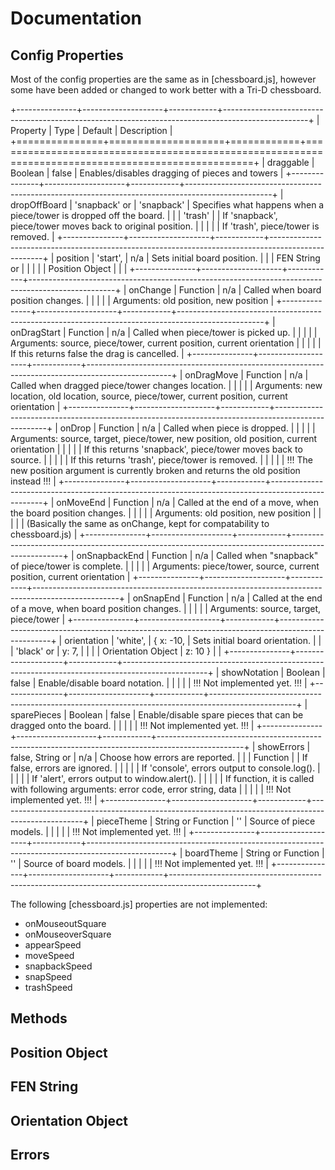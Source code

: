 # Documentation

## Config Properties

Most of the config properties are the same as in [chessboard.js], however some have been added or changed to work better with a Tri-D chessboard.

+---------------+--------------------+------------+---------------------------------------------------------------------------------------------------+
| Property      | Type               | Default    | Description                                                                                       |
+===============+====================+============+===================================================================================================+
| draggable     | Boolean            | false      | Enables/disables dragging of pieces and towers                                                    |
+---------------+--------------------+------------+---------------------------------------------------------------------------------------------------+
| dropOffBoard  | 'snapback' or      | 'snapback' | Specifies what happens when a piece/tower is dropped off the board.                               |
|               | 'trash'            |            | If 'snapback', piece/tower moves back to original position.                                       |
|               |                    |            | If 'trash', piece/tower is removed.                                                               |
+---------------+--------------------+------------+---------------------------------------------------------------------------------------------------+
| position      | 'start',           | n/a        |	Sets initial board position.                                                                      |
|               | FEN String or      |            |                                                                                                   |
|               | Position Object    |            |                                                                                                   |
+---------------+--------------------+------------+---------------------------------------------------------------------------------------------------+
| onChange      | Function           | n/a        | Called when board position changes.                                                               |
|               |                    |            | Arguments: old position, new position                                                             |
+---------------+--------------------+------------+---------------------------------------------------------------------------------------------------+
| onDragStart   | Function           | n/a        | Called when piece/tower is picked up.                                                             |
|               |                    |            | Arguments: source, piece/tower, current position, current orientation                             |
|               |                    |            | If this returns false the drag is cancelled.                                                      |
+---------------+--------------------+------------+---------------------------------------------------------------------------------------------------+
| onDragMove    | Function           | n/a        | Called when dragged piece/tower changes location.                                                 |
|               |                    |            | Arguments: new location, old location, source, piece/tower, current position, current orientation |
+---------------+--------------------+------------+---------------------------------------------------------------------------------------------------+
| onDrop        | Function           | n/a        | Called when piece is dropped.                                                                     |
|               |                    |            | Arguments: source, target, piece/tower, new position, old position, current orientation           |
|               |                    |            | If this returns 'snapback', piece/tower moves back to source.                                     |
|               |                    |            | If this returns 'trash', piece/tower is removed.                                                  |
|               |                    |            | !!! The new position argument is currently broken and returns the old position instead !!!        |
+---------------+--------------------+------------+---------------------------------------------------------------------------------------------------+
| onMoveEnd     | Function           | n/a        | Called at the end of a move, when the board position changes.                                     |
|               |                    |            | Arguments: old position, new position                                                             |
|               |                    |            | (Basically the same as onChange, kept for compatability to chessboard.js)                         |
+---------------+--------------------+------------+---------------------------------------------------------------------------------------------------+
| onSnapbackEnd | Function           | n/a        | Called when "snapback" of piece/tower is complete.                                                |
|               |                    |            | Arguments: piece/tower, source, current position, current orientation                             |
+---------------+--------------------+------------+---------------------------------------------------------------------------------------------------+
| onSnapEnd     | Function           | n/a        | Called at the end of a move, when board position changes.                                         |
|               |                    |            | Arguments: source, target, piece/tower                                                            |
+---------------+--------------------+------------+---------------------------------------------------------------------------------------------------+
| orientation   | 'white',           | { x: -10,  | Sets initial board orientation.                                                                   |
|               | 'black' or         |   y: 7,    |                                                                                                   |
|               | Orientation Object |   z: 10 }  |                                                                                                   |
+---------------+--------------------+------------+---------------------------------------------------------------------------------------------------+
| showNotation  | Boolean            | false      | Enable/disable board notation.                                                                    |
|               |                    |            | !!! Not implemented yet. !!!                                                                      |
+---------------+--------------------+------------+---------------------------------------------------------------------------------------------------+
| sparePieces   | Boolean            | false      | Enable/disable spare pieces that can be dragged onto the board.                                   |
|               |                    |            | !!! Not implemented yet. !!!                                                                      |
+---------------+--------------------+------------+---------------------------------------------------------------------------------------------------+
| showErrors    | false, String or   |  n/a       | Choose how errors are reported.                                                                   |
|               | Function           |            | If false, errors are ignored.                                                                     |
|               |                    |            | If 'console', errors output to console.log().                                                     |
|               |                    |            | If 'alert', errors output to window.alert().                                                      |
|               |                    |            | If function, it is called with following arguments: error code, error string, data                |
|               |                    |            | !!! Not implemented yet. !!!                                                                      |
+---------------+--------------------+------------+---------------------------------------------------------------------------------------------------+
| pieceTheme    | String or Function | ''         | Source of piece models.                                                                           |
|               |                    |            | !!! Not implemented yet. !!!                                                                      |
+---------------+--------------------+------------+---------------------------------------------------------------------------------------------------+
| boardTheme    | String or Function | ''         | Source of board models.                                                                           |
|               |                    |            | !!! Not implemented yet. !!!                                                                      |
+---------------+--------------------+------------+---------------------------------------------------------------------------------------------------+

The following [chessboard.js] properties are not implemented:

* onMouseoutSquare
* onMouseoverSquare
* appearSpeed
* moveSpeed
* snapbackSpeed
* snapSpeed
* trashSpeed


## Methods

## Position Object

## FEN String

## Orientation Object

## Errors
